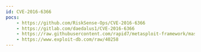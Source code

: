 ```yaml
---
id: CVE-2016-6366
pocs:
    - https://github.com/RiskSense-Ops/CVE-2016-6366
    - https://gitlab.com/daedalus1/CVE-2016-6366
    - https://raw.githubusercontent.com/rapid7/metasploit-framework/master/modules/auxiliary/admin/networking/cisco_asa_extrabacon.rb
    - https://www.exploit-db.com/raw/40258
---
```

